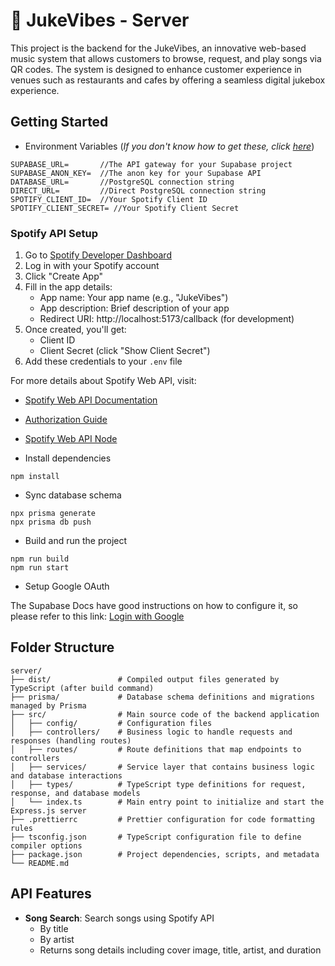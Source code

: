 # 🎵 JukeVibes - Server

This project is the backend for the JukeVibes, an innovative web-based music system that allows customers to browse, request, and play songs via QR codes. The system is designed to enhance customer experience in venues such as restaurants and cafes by offering a seamless digital jukebox experience.

## Getting Started

- Environment Variables (_If you don't know how to get these, click [here](https://www.notion.so/How-to-Retrieve-Environment-Variables-in-Supabase-185ed17340298079bb1cf9b2f1e5c637?pvs=4)_)

```
SUPABASE_URL=       //The API gateway for your Supabase project
SUPABASE_ANON_KEY=  //The anon key for your Supabase API
DATABASE_URL=       //PostgreSQL connection string
DIRECT_URL=         //Direct PostgreSQL connection string
SPOTIFY_CLIENT_ID=  //Your Spotify Client ID
SPOTIFY_CLIENT_SECRET= //Your Spotify Client Secret
```

### Spotify API Setup

1. Go to [Spotify Developer Dashboard](https://developer.spotify.com/dashboard)
2. Log in with your Spotify account
3. Click "Create App"
4. Fill in the app details:
   - App name: Your app name (e.g., "JukeVibes")
   - App description: Brief description of your app
   - Redirect URI: http://localhost:5173/callback (for development)
5. Once created, you'll get:
   - Client ID
   - Client Secret (click "Show Client Secret")
6. Add these credentials to your `.env` file

For more details about Spotify Web API, visit:

- [Spotify Web API Documentation](https://developer.spotify.com/documentation/web-api)
- [Authorization Guide](https://developer.spotify.com/documentation/web-api/concepts/authorization)
- [Spotify Web API Node](https://github.com/thelinmichael/spotify-web-api-node)

- Install dependencies

```
npm install
```

- Sync database schema

```
npx prisma generate
npx prisma db push
```

- Build and run the project

```
npm run build
npm run start
```

- Setup Google OAuth

The Supabase Docs have good instructions on how to configure it, so please refer to this link: [Login with Google](https://supabase.com/docs/guides/auth/social-login/auth-google?queryGroups=platform&platform=web&queryGroups=environment&environment=server&queryGroups=framework&framework=express)

## Folder Structure

```
server/
├── dist/               # Compiled output files generated by TypeScript (after build command)
├── prisma/             # Database schema definitions and migrations managed by Prisma
├── src/                # Main source code of the backend application
│   ├── config/         # Configuration files
│   ├── controllers/    # Business logic to handle requests and responses (handling routes)
│   ├── routes/         # Route definitions that map endpoints to controllers
│   ├── services/       # Service layer that contains business logic and database interactions
│   ├── types/          # TypeScript type definitions for request, response, and database models
│   └── index.ts        # Main entry point to initialize and start the Express.js server
├── .prettierrc         # Prettier configuration for code formatting rules
├── tsconfig.json       # TypeScript configuration file to define compiler options
├── package.json        # Project dependencies, scripts, and metadata
└── README.md
```

## API Features

- **Song Search**: Search songs using Spotify API
  - By title
  - By artist
  - Returns song details including cover image, title, artist, and duration
